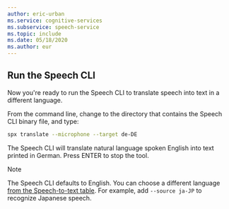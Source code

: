 ```yaml
---
author: eric-urban
ms.service: cognitive-services
ms.subservice: speech-service
ms.topic: include
ms.date: 05/18/2020
ms.author: eur
---
```



## Run the Speech CLI

Now you're ready to run the Speech CLI to translate speech into text in a different language.

From the command line, change to the directory that contains the Speech CLI binary file, and type:

```bash
spx translate --microphone --target de-DE
```

The Speech CLI will translate natural language spoken English into text printed in German.
Press ENTER to stop the tool.

> [!NOTE]
> The Speech CLI defaults to English. You can choose a different language [from the Speech-to-text table](../../../../language-support.md).
> For example, add `--source ja-JP` to recognize Japanese speech.
